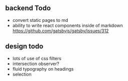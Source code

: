 ## backend Todo
* convert static pages to md
* ability to write react components inside of markdown https://github.com/gatsbyjs/gatsby/issues/312

## design todo
* lots of use of css filters
* intersection observer?
* fluid typography on headings
* selection